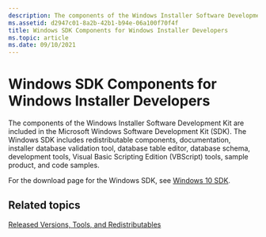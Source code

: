 ```yaml
---
description: The components of the Windows Installer Software Development Kit are included in the Microsoft Windows Software Development Kit (SDK).
ms.assetid: d2947c01-8a2b-42b1-b94e-06a100f70f4f
title: Windows SDK Components for Windows Installer Developers
ms.topic: article
ms.date: 09/10/2021
---
```


# Windows SDK Components for Windows Installer Developers

The components of the Windows Installer Software Development Kit are included in the Microsoft Windows Software Development Kit (SDK). The Windows SDK includes redistributable components, documentation, installer database validation tool, database table editor, database schema, development tools, Visual Basic Scripting Edition (VBScript) tools, sample product, and code samples.

For the download page for the Windows SDK, see [Windows 10 SDK](https://developer.microsoft.com/windows/downloads/windows-10-sdk).

## Related topics

<dl> <dt>

[Released Versions, Tools, and Redistributables](released-versions-tools-and-redistributables.md)
</dt> </dl>

 

 



